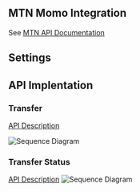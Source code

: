 ## MTN Momo Integration
See [MTN API Documentation](https://momodeveloper.mtn.com/)

## Settings

## API Implentation

### Transfer
[API Description](https://github.com/wutsi/wutsi.github.io/blob/master/design/payment-api/README.md#transfer)

![Sequence Diagram](http://www.plantuml.com/plantuml/png/VT0nJi0W50RWdLEGJks01t0mDIOQXveENk05dwO9K7myOdfxaM1fq7RfmF-H_wTZO22EreW7iw1ZgUxa39j5n_VpixoLJE32Er9F-1any20ESSLFmFW5soDeNcbBzpwGVw_SQ21QaFQh3LPjv_JwKaXJLeD_bzMuu0cyHqhMWhzW2VWrS6_PgLq9C2ox4BN643gHdMetb5WSJzldL5HFCof_l09qRwKMYLOwA_sPcS6VslR9knok5sPpjg_4UTsOFj6QRm00)

### Transfer Status
[API Description](https://github.com/wutsi/wutsi.github.io/blob/master/design/payment-api/README.md#transfer-status)
![Sequence Diagram](http://www.plantuml.com/plantuml/png/VP71JiCm38RlVefeft4ekoCq3I6OTXYQn5x0j0P5QjFWE2fzUngYI6v0NEtlx_-vEGH1bZZqu975jjQZ4_FOMt82y3P-cSqK9TWD60rSS1uMuk5o-dD-HA49vsTiPUHvZPolBtdzUtv6xuc1N6TICrHhWEnbchqIC7T665ru9tuLb1YsJ9-HWjo0WagaTblI7oGbSjiYioKkqHfkgcPzpAfCBVxnKr2EBEpnwMfs9R2xBs8_4sp5ZkxKxG4ItDGzWxY6AVZH1L8VBs3-lOb3lzNisgI-iL3wmWJbnz30WLmNX_uR)
